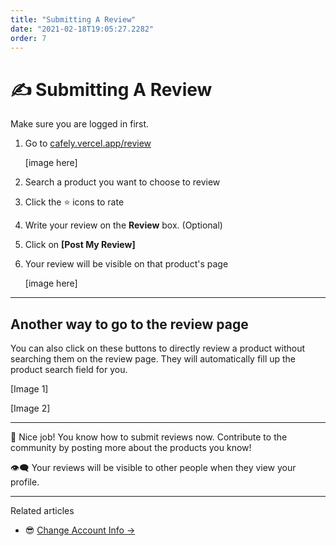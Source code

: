 ```yaml
---
title: "Submitting A Review"
date: "2021-02-18T19:05:27.2282"
order: 7
---
```


# ✍ Submitting A Review

Make sure you are logged in first.

1. Go to [cafely.vercel.app/review](https://cafely.vercel.app/review)

   [image here]

2. Search a product you want to choose to review

3. Click the ⭐ icons to rate

4. Write your review on the **Review** box. (Optional)

5. Click on **[Post My Review]**

6. Your review will be visible on that product's page

   [image here]

---

## Another way to go to the review page

You can also click on these buttons to directly review a product without searching them on the review page. They will automatically fill up the product search field for you.

[Image 1]

[Image 2]

---

🙌 Nice job! You know how to submit reviews now. Contribute to the community by posting more about the products you know!

👁‍🗨 Your reviews will be visible to other people when they view your profile.

---

Related articles

- 😎 [Change Account Info &rarr;](/ChangeAccountInfo)

